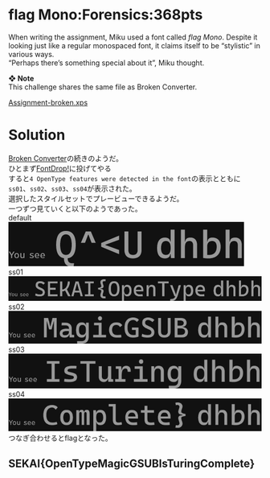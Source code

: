 # flag Mono:Forensics:368pts
When writing the assignment, Miku used a font called *flag Mono*. Despite it looking just like a regular monospaced font, it claims itself to be “stylistic” in various ways.  
“Perhaps there’s something special about it”, Miku thought.  

**❖ Note**  
This challenge shares the same file as Broken Converter.  

[Assignment-broken.xps](../Broken_Converter/Assignment-broken.xps)  

# Solution
[Broken Converter](../Broken_Converter/)の続きのようだ。  
ひとまず[FontDrop!](https://fontdrop.info/)に投げてやる  
すると`4 OpenType features were detected in the font`の表示とともに`ss01`、`ss02`、`ss03`、`ss04`が表示された。  
選択したスタイルセットでプレービューできるようだ。  
一つずつ見ていくと以下のようであった。  
default  
![images/default.png](images/default.png)  
ss01  
![images/ss01.png](images/ss01.png)  
ss02  
![images/ss02.png](images/ss02.png)  
ss03  
![images/ss03.png](images/ss03.png)  
ss04  
![images/ss04.png](images/ss04.png)  
つなぎ合わせるとflagとなった。  

## SEKAI{OpenTypeMagicGSUBIsTuringComplete}